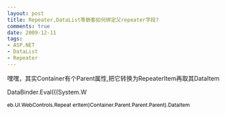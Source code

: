 ```yaml
---
layout: post
title: Repeater,DataList等嵌套如何绑定父repeater字段?
comments: true
date: 2009-12-11
tags:
- ASP.NET
- DataList
- Repeater
---
```


<p>嘿嘿，其实Container有个Parent属性,把它转换为RepeaterItem再取其DataItem</p>
<p>DataBinder.Eval(((System.W</p>
<div style="font-size: 9pt; color: #000000; direction: ltr;">eb.UI.WebControls.Repeat erItem)Container.Parent.Parent.Parent).DataItem</div>				
